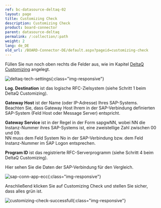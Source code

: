 ```yaml
---
ref: bc-datasource-deltaq-02
layout: page
title: Customizing Check
description: Customizing Check
product: board-connector
parent: datasource-deltaq
permalink: /:collection/:path
weight: 2
lang: de_DE
old_url: /BOARD-Connector-DE/default.aspx?pageid=customizing-check
---
```


Füllen Sie nun noch oben rechts die Felder aus, wie im Kapitel [DeltaQ Customizing](../sap-customizing/customizing-fuer-deltaq) angelegt. 

![deltaq-tech-settings](/img/content/deltaq-tech-settings.png){:class="img-responsive"}

**Log. Destination** ist das logische RFC-Zielsystem (siehe Schritt 1 beim DeltaQ Customizing).

**Gateway Host** ist der Name (oder IP-Adresse) Ihres SAP-Systems. <br>
Beachten Sie, dass Gateway Host Ihrem in der SAP-Verbindung definierten SAP-System (Feld Host oder Message Server) entspricht. 

**Gateway Service** ist in der Regel in der Form sapgwNN, wobei NN die Instanz-Nummer ihres SAP-Systems ist, eine zweistellige Zahl zwischen 00 und 09. <br>
NN muss dem Feld System No in der SAP-Verbindung bzw. dem Feld Instanz-Nummer im SAP Logon entsprechen. 

**Program ID** ist das registrierte RFC-Serverprogramm (siehe Schritt 4 beim DeltaQ Customizing).

Hier sehen Sie die Daten der SAP-Verbindung für den Vergleich.


![sap-conn-app-ecc](/img/content/sap-conn-app-ecc.png){:class="img-responsive"}

Anschließend klicken Sie auf Customizing Check und stellen Sie sicher, dass alles grün ist. 

![customizing-check-successfull](/img/content/customizing-check-successfull.png){:class="img-responsive"}